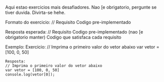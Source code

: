 Aqui estao exercicios mais desafiadores. Nao [e obrigatorio, pergunte se tiver duvida. Divirta-se hehe.

Formato do exercicio:
// Requisito
Codigo pre-implementado

Resposta esperada:
// Requisito
Codigo pre-implementado (nao [e obrigatorio manter)
Codigo que satisfaca cada requisito

Exemplo:
    Exercicio:
    // Imprima o primeiro valor do vetor abaixo
    var vetor = [100, 0, 50]

    Resposta:
    // Imprima o primeiro valor do vetor abaixo
    var vetor = [100, 0, 50]
    console.log(vetor[0]);
